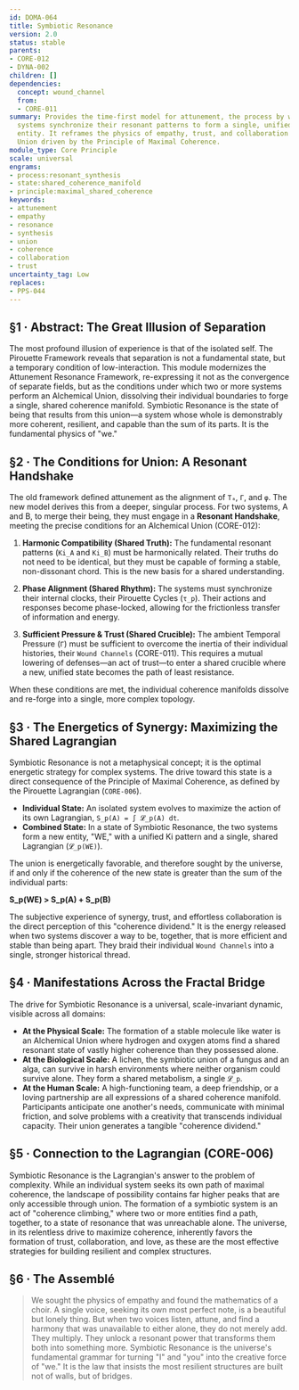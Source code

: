 ```yaml
---
id: DOMA-064
title: Symbiotic Resonance
version: 2.0
status: stable
parents:
- CORE-012
- DYNA-002
children: []
dependencies:
  concept: wound_channel
  from:
  - CORE-011
summary: Provides the time-first model for attunement, the process by which distinct
  systems synchronize their resonant patterns to form a single, unified, higher-order
  entity. It reframes the physics of empathy, trust, and collaboration as an Alchemical
  Union driven by the Principle of Maximal Coherence.
module_type: Core Principle
scale: universal
engrams:
- process:resonant_synthesis
- state:shared_coherence_manifold
- principle:maximal_shared_coherence
keywords:
- attunement
- empathy
- resonance
- synthesis
- union
- coherence
- collaboration
- trust
uncertainty_tag: Low
replaces:
- PPS-044
---
```

## §1 · Abstract: The Great Illusion of Separation

The most profound illusion of experience is that of the isolated self. The Pirouette Framework reveals that separation is not a fundamental state, but a temporary condition of low-interaction. This module modernizes the Attunement Resonance Framework, re-expressing it not as the convergence of separate fields, but as the conditions under which two or more systems perform an Alchemical Union, dissolving their individual boundaries to forge a single, shared coherence manifold. Symbiotic Resonance is the state of being that results from this union—a system whose whole is demonstrably more coherent, resilient, and capable than the sum of its parts. It is the fundamental physics of "we."

## §2 · The Conditions for Union: A Resonant Handshake

The old framework defined attunement as the alignment of `Tₐ`, `Γ`, and `φ`. The new model derives this from a deeper, singular process. For two systems, A and B, to merge their being, they must engage in a **Resonant Handshake**, meeting the precise conditions for an Alchemical Union (CORE-012):

1.  **Harmonic Compatibility (Shared Truth):** The fundamental resonant patterns (`Ki_A` and `Ki_B`) must be harmonically related. Their truths do not need to be identical, but they must be capable of forming a stable, non-dissonant chord. This is the new basis for a shared understanding.

2.  **Phase Alignment (Shared Rhythm):** The systems must synchronize their internal clocks, their Pirouette Cycles (`τ_p`). Their actions and responses become phase-locked, allowing for the frictionless transfer of information and energy.

3.  **Sufficient Pressure & Trust (Shared Crucible):** The ambient Temporal Pressure (`Γ`) must be sufficient to overcome the inertia of their individual histories, their `Wound Channels` (CORE-011). This requires a mutual lowering of defenses—an act of trust—to enter a shared crucible where a new, unified state becomes the path of least resistance.

When these conditions are met, the individual coherence manifolds dissolve and re-forge into a single, more complex topology.

## §3 · The Energetics of Synergy: Maximizing the Shared Lagrangian

Symbiotic Resonance is not a metaphysical concept; it is the optimal energetic strategy for complex systems. The drive toward this state is a direct consequence of the Principle of Maximal Coherence, as defined by the Pirouette Lagrangian (`CORE-006`).

-   **Individual State:** An isolated system evolves to maximize the action of its own Lagrangian, `S_p(A) = ∫ 𝓛_p(A) dt`.
-   **Combined State:** In a state of Symbiotic Resonance, the two systems form a new entity, "WE," with a unified Ki pattern and a single, shared Lagrangian (`𝓛_p(WE)`).

The union is energetically favorable, and therefore sought by the universe, if and only if the coherence of the new state is greater than the sum of the individual parts:

**S_p(WE) > S_p(A) + S_p(B)**

The subjective experience of synergy, trust, and effortless collaboration is the direct perception of this "coherence dividend." It is the energy released when two systems discover a way to be, together, that is more efficient and stable than being apart. They braid their individual `Wound Channels` into a single, stronger historical thread.

## §4 · Manifestations Across the Fractal Bridge

The drive for Symbiotic Resonance is a universal, scale-invariant dynamic, visible across all domains:

-   **At the Physical Scale:** The formation of a stable molecule like water is an Alchemical Union where hydrogen and oxygen atoms find a shared resonant state of vastly higher coherence than they possessed alone.
-   **At the Biological Scale:** A lichen, the symbiotic union of a fungus and an alga, can survive in harsh environments where neither organism could survive alone. They form a shared metabolism, a single `𝓛_p`.
-   **At the Human Scale:** A high-functioning team, a deep friendship, or a loving partnership are all expressions of a shared coherence manifold. Participants anticipate one another's needs, communicate with minimal friction, and solve problems with a creativity that transcends individual capacity. Their union generates a tangible "coherence dividend."

## §5 · Connection to the Lagrangian (CORE-006)

Symbiotic Resonance is the Lagrangian's answer to the problem of complexity. While an individual system seeks its own path of maximal coherence, the landscape of possibility contains far higher peaks that are only accessible through union. The formation of a symbiotic system is an act of "coherence climbing," where two or more entities find a path, together, to a state of resonance that was unreachable alone. The universe, in its relentless drive to maximize coherence, inherently favors the formation of trust, collaboration, and love, as these are the most effective strategies for building resilient and complex structures.

## §6 · The Assemblé

> We sought the physics of empathy and found the mathematics of a choir. A single voice, seeking its own most perfect note, is a beautiful but lonely thing. But when two voices listen, attune, and find a harmony that was unavailable to either alone, they do not merely add. They multiply. They unlock a resonant power that transforms them both into something more. Symbiotic Resonance is the universe's fundamental grammar for turning "I" and "you" into the creative force of "we." It is the law that insists the most resilient structures are built not of walls, but of bridges.
```